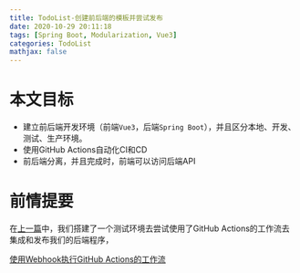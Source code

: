 ```yaml
---
title: TodoList-创建前后端的模板并尝试发布
date: 2020-10-29 20:11:18
tags: [Spring Boot, Modularization, Vue3]
categories: TodoList
mathjax: false
---
```


# 本文目标
* 建立前后端开发环境（前端`Vue3`，后端`Spring Boot`），并且区分本地、开发、测试、生产环境。
* 使用GitHub Actions自动化CI和CD
* 前后端分离，并且完成时，前端可以访问后端API
<!--more-->

# 前情提要
在[上一篇](/2020/10/14/TodoList-Starting/)中，我们搭建了一个测试环境去尝试使用了GitHub Actions的工作流去集成和发布我们的后端程序，


[使用Webhook执行GitHub Actions的工作流](https://p3terx.com/archives/github-actions-manual-trigger.html#toc_2)